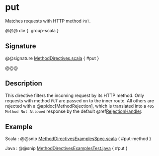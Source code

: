 # put

Matches requests with HTTP method `PUT`.

@@@ div { .group-scala }

## Signature

@@signature [MethodDirectives.scala](/akka-http/src/main/scala/akka/http/scaladsl/server/directives/MethodDirectives.scala) { #put }

@@@

## Description

This directive filters the incoming request by its HTTP method. Only requests with
method `PUT` are passed on to the inner route. All others are rejected with a
@apidoc[MethodRejection], which is translated into a `405 Method Not Allowed` response
by the default @ref[RejectionHandler](../../rejections.md#the-rejectionhandler).

## Example

Scala
:  @@snip [MethodDirectivesExamplesSpec.scala](/docs/src/test/scala/docs/http/scaladsl/server/directives/MethodDirectivesExamplesSpec.scala) { #put-method }

Java
:  @@snip [MethodDirectivesExamplesTest.java](/docs/src/test/java/docs/http/javadsl/server/directives/MethodDirectivesExamplesTest.java) { #put }
